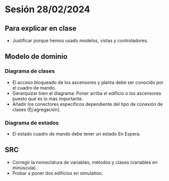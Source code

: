 # Sesión 28/02/2024
## Para explicar en clase
- Justificar porque hemos usado modelos, vistas y controladores.
## Modelo de dominio
### Diagrama de clases
- El acceso bloqueado de los ascensores y planta debe ser conocido por el cuadro de mando.
- Gerarquizar bien el diagrama: Poner arriba el edificio o los ascensores puesto que es lo más importante.
- Añadir los conectores especificos dependiente del tipo de conexión de clases (Ej:agregación).
### Diagrama de estados
- El estado cuadro de mando debe tener un estado En Espera.
## SRC
- Corregir la nomeclatura de variables, métodos y clases (variables en minúscula).
- Probar a poner dos edificios en simulation.